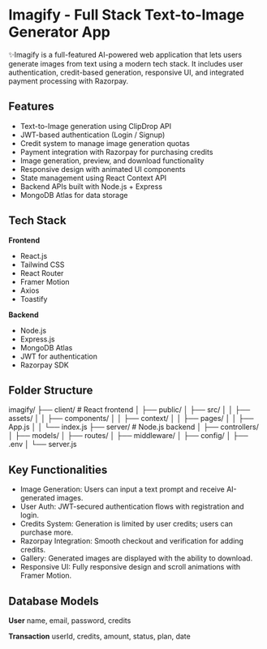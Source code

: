 # Imagify - Full Stack Text-to-Image Generator App

✨Imagify is a full-featured AI-powered web application that lets users generate images from text using a modern tech stack. It includes user authentication, credit-based generation, responsive UI, and integrated payment processing with Razorpay.


## Features

-  Text-to-Image generation using ClipDrop API
-  JWT-based authentication (Login / Signup)
-  Credit system to manage image generation quotas
-  Payment integration with Razorpay for purchasing credits
-  Image generation, preview, and download functionality
-  Responsive design with animated UI components
-  State management using React Context API
-  Backend APIs built with Node.js + Express
-  MongoDB Atlas for data storage


##  Tech Stack

**Frontend**
- React.js
- Tailwind CSS
- React Router
- Framer Motion
- Axios
- Toastify

**Backend**
- Node.js
- Express.js
- MongoDB Atlas
- JWT for authentication
- Razorpay SDK


##  Folder Structure

imagify/
├── client/ # React frontend
│ ├── public/
│ ├── src/
│ │ ├── assets/
│ │ ├── components/
│ │ ├── context/
│ │ ├── pages/
│ │ ├── App.js
│ │ └── index.js
├── server/ # Node.js backend
│ ├── controllers/
│ ├── models/
│ ├── routes/
│ ├── middleware/
│ ├── config/
│ ├── .env
│ └── server.js


## Key Functionalities
-  Image Generation: Users can input a text prompt and receive AI-generated images.
-  User Auth: JWT-secured authentication flows with registration and login.
-  Credits System: Generation is limited by user credits; users can purchase more.
-  Razorpay Integration: Smooth checkout and verification for adding credits.
-  Gallery: Generated images are displayed with the ability to download.
-  Responsive UI: Fully responsive design and scroll animations with Framer Motion.


## Database Models

**User**
name, email, password, credits

**Transaction**
userId, credits, amount, status, plan, date
